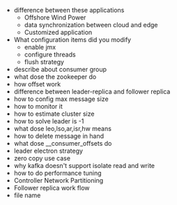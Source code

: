- difference between these applications
  - Offshore Wind Power
  - data synchronization between cloud and edge
  - Customized application
- What configuration items did you modify
  - enable jmx
  - configure threads
  - flush strategy
- describe about consumer group
- what dose the zookeeper do
- how offset work
- difference between leader-replica and follower replica
- how to config max message size
- how to monitor it
- how to estimate cluster size
- how to solve leader is -1
- what dose leo,lso,ar,isr,hw means
- how to delete message in hand
- what dose __consumer_offsets do
- leader electron strategy
- zero copy use case
- why kafka doesn't support isolate read and write 
- how to do performance tuning
- Controller Network Partitioning
- Follower replica work flow
- file name 